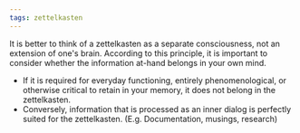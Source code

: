 ```yaml
---
tags: zettelkasten
---
```


It is better to think of a zettelkasten as a separate consciousness, not an extension of one's brain. According to this principle, it is important to consider whether the information at-hand belongs in your own mind.

- If it is required for everyday functioning, entirely phenomenological, or otherwise critical to retain in your memory, it does not belong in the zettelkasten.
- Conversely, information that is processed as an inner dialog is perfectly suited for the zettelkasten.  (E.g. Documentation, musings, research)
